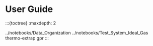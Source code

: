 # User Guide


:::{toctree}
:maxdepth: 2

../notebooks/Data_Organization
../notebooks/Test_System_Ideal_Gas
thermo-extrap
gpr
:::
